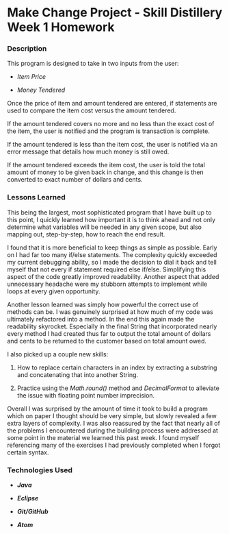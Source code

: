 # **Make Change Project - Skill Distillery Week 1 Homework**

### **Description**

This program is designed to take in two inputs from the user:

- *Item Price*

- *Money Tendered*

Once the price of item and amount tendered are entered, if statements are used to compare the item cost versus the amount tendered.

If the amount tendered covers no more and no less than the exact cost of the item, the user is notified and the program is transaction is complete.

If the amount tendered is less than the item cost, the user is notified via an error message that details how much money is still owed.

If the amount tendered exceeds the item cost, the user is told the total amount of money to be given back in change, and this change is then converted to exact number of dollars and cents.

### **Lessons Learned**

This being the largest, most sophisticated program that I have built up to this point, I quickly learned how important it is to think ahead and not only determine what variables will be needed in any given scope, but also mapping out, step-by-step, how to reach the end result.

I found that it is more beneficial to keep things as simple as possible. Early on I had far too many if/else statements. The complexity quickly exceeded my current debugging ability, so I made the decision to dial it back and tell myself that not every if statement required else if/else. Simplifying this aspect of the code greatly improved readability. Another aspect that added unnecessary headache were my stubborn attempts to implement while loops at every given opportunity.

Another lesson learned was simply how powerful the correct use of methods can be. I was genuinely surprised at how much of my code was ultimately refactored into a method. In the end this again made the readability skyrocket. Especially in the final String that incorporated nearly every method I had created thus far to output the total amount of dollars and cents to be returned to the customer based on total amount owed.

I also picked up a couple new skills:

1. How to replace certain characters in an index by extracting a substring and concatenating that into another String.

2. Practice using the *Math.round()* method and *DecimalFormat* to alleviate the issue with floating point number imprecision.

Overall I was surprised by the amount of time it took to build a program which on paper I thought should be very simple, but slowly revealed a few extra layers of complexity. I was also reassured by the fact that nearly all of the problems I encountered during the building process were addressed at some point in the material we learned this past week. I found myself referencing many of the exercises I had previously completed when I forgot certain syntax.

### **Technologies Used**

- ***Java***

- ***Eclipse***

- ***Git/GitHub***

- ***Atom***
